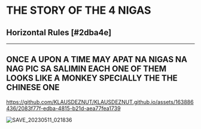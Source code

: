 # THE STORY OF THE 4 NIGAS

## Horizontal Rules [#2dba4e]


___


## ONCE A UPON A TIME MAY APAT NA NIGAS NA NAG PIC SA SALIMIN EACH ONE OF THEM LOOKS LIKE A MONKEY SPECIALLY THE THE CHINESE ONE

https://github.com/KLAUSDEZNUT/KLAUSDEZNUT.github.io/assets/163886436/2083f77f-edba-4815-b21d-aea77fea1739

![SAVE_20230511_021836](https://github.com/KLAUSDEZNUT/KLAUSDEZNUT.github.io/assets/163886436/bf11e1c8-f16a-42f2-a10f-e62f075cc5ba)


